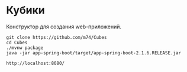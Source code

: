 # Кубики
Конструктор для создания web-приложений.

    git clone https://github.com/m74/Cubes
    cd Cubes
    ./mvnw package
    java -jar app-spring-boot/target/app-spring-boot-2.1.6.RELEASE.jar

    http://localhost:8080/